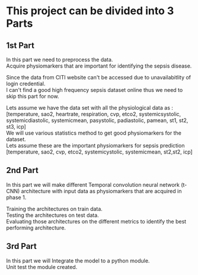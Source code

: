 # This project can be divided into 3 Parts

## 1st Part  
 In this part we need to preprocess the data.  
 Acquire physiomarkers that are important for identifying the sepsis disease.  

 Since the data from CITI website can't be accessed due to unavailabitlity of login credential.  
 I can't find a good high frequency sepsis dataset online thus we need to skip this part for now.

 Lets assume we have the data set with all the physiological data as :
 [temperature, sao2, heartrate, respiration, cvp, etco2, systemicsystolic, systemicdiastolic, systemicmean, pasystolic, padiastolic, pamean,	st1, st2, st3, icp]  
 We will use various statistics method to get good physiomarkers for the dataset.  
 Lets assume these are the important physiomarkers for sepsis prediction [temperature, sao2, cvp, etco2, systemicystolic, systemicmean, st2,st2, icp]  

## 2nd Part

 In this part we will make different Temporal convolution neural network (t-CNN) architecture  with input data as physiomarkers that are acquired in phase 1.

 Training the architectures on train data.  
 Testing the architectures on test data.  
 Evaluating those architectures on the different metrics to identify the best performing architecture.  

## 3rd Part

 In this part we will Integrate the model to a python module.  
 Unit test the module created.

